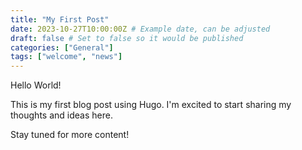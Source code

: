 ```yaml
---
title: "My First Post"
date: 2023-10-27T10:00:00Z # Example date, can be adjusted
draft: false # Set to false so it would be published
categories: ["General"]
tags: ["welcome", "news"]
---
```


Hello World!

This is my first blog post using Hugo. I'm excited to start sharing my thoughts and ideas here.

Stay tuned for more content!
